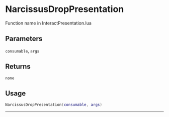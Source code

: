 # NarcissusDropPresentation
Function name in InteractPresentation.lua
## Parameters
`consumable`, `args`
## Returns
`none`
## Usage
```lua
NarcissusDropPresentation(consumable, args)
```
---
